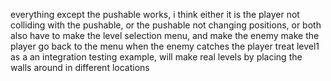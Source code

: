 everything except the pushable works, i think either it is the player not colliding with the pushable, or the pushable not changing positions, or both
also have to make the level selection menu, and make the enemy make the player go back to the menu when the enemy catches the player
treat level1 as a an integration testing example, will make real levels by placing the walls around in different locations
